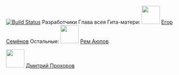 [![Build Status](https://app.travis-ci.com/EgorSmnv/RED.svg?token=YhVotcUzciKnhsTrZMPW&branch=master)](https://app.travis-ci.com/EgorSmnv/RED)
Разработчики
Глава всея Гита-матери:
<img src="https://avatars.githubusercontent.com/u/91713222?v=4" width="50"> [Егор Семёнов](https://github.com/EgorSmnv)
Остальные:
<img src="https://avatars.githubusercontent.com/u/56476987?v=4" width="50"> [Рем Аюпов](https://github.com/RemAupov)

<img src="https://avatars.githubusercontent.com/u/91316571?v=4" width="50"> [Дмитрий Прохоров](https://github.com/ProD1J)

